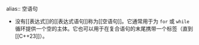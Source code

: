 alias:: 空语句

- 没有[[表达式]]的[[表达式语句]]称为[[空语句]]。它通常用于为 `for` 或 `while` 循环提供一个空的主体。它也可以用于在复合语句的末尾携带一个标签（直到[[C++23]]）。